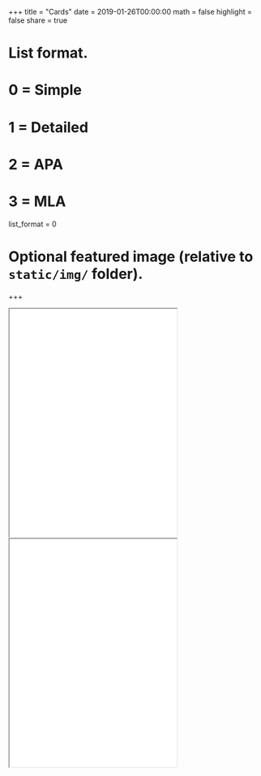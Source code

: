 +++
title = "Cards"
date = 2019-01-26T00:00:00
math = false
highlight = false
share = true

# List format.
#   0 = Simple
#   1 = Detailed
#   2 = APA
#   3 = MLA
list_format = 0

# Optional featured image (relative to `static/img/` folder).
+++

<iframe src="/bcard.html" width="330", height = "450"></iframe>
<iframe src="/bcard_cn.html" width="330", height = "450"></iframe>
